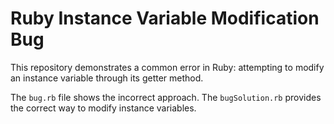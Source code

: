 # Ruby Instance Variable Modification Bug

This repository demonstrates a common error in Ruby: attempting to modify an instance variable through its getter method.

The `bug.rb` file shows the incorrect approach.  The `bugSolution.rb` provides the correct way to modify instance variables.